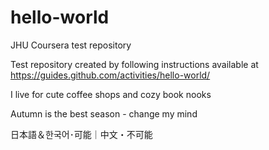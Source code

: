 # hello-world
JHU Coursera test repository

Test repository created by following instructions available at https://guides.github.com/activities/hello-world/ 

I live for cute coffee shops and cozy book nooks

Autumn is the best season - change my mind

日本語＆한국어･可能｜中文・不可能
